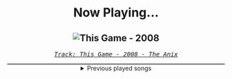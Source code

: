 <div align="center"> 
<h1>Now Playing...</h1>

![This Game - 2008](https://i.scdn.co/image/ab67616d00001e028f29a7024ef870a37bdfb0d5)
--
_<samp><a href="https://open.spotify.com/track/4JgzVBm9pg1Vc4g0UWZt50">Track: This Game - 2008 - The Anix</a></samp>_

<div style="border: 1px #4B5054 solid"></div>
<details>
  <summary>
    Previous played songs
  </summary>
  <table>
    <thead>
      <tr>
        <th>
          Artist
        </th>
        <th>
          Song
        </th>
        <th>
          Link
        </th>
      </tr>
    </thead>
    <tbody>
      <tr><td>The Anix</td><td>This Game - 2008</td><td><a href="https://open.spotify.com/track/4JgzVBm9pg1Vc4g0UWZt50">https://open.spotify.com/track/4JgzVBm9pg1Vc4g0UWZt50</a></td></tr><tr><td>Blue Stahli</td><td>Lightspeed Combat</td><td><a href="https://open.spotify.com/track/6Vb0Kld5weHyzsW0QDAzWy">https://open.spotify.com/track/6Vb0Kld5weHyzsW0QDAzWy</a></td></tr><tr><td>Mick Gordon</td><td>At Doom's Gate</td><td><a href="https://open.spotify.com/track/2UKgx2oba7CltHLACr3xdT">https://open.spotify.com/track/2UKgx2oba7CltHLACr3xdT</a></td></tr><tr><td>STARSET</td><td>INFECTED</td><td><a href="https://open.spotify.com/track/0gJPHCF06ON7FKzzNqB2hf">https://open.spotify.com/track/0gJPHCF06ON7FKzzNqB2hf</a></td></tr><tr><td>Essenger</td><td>BLOODSUCKER!</td><td><a href="https://open.spotify.com/track/4u4LcheA4JnWybaPNeFm7c">https://open.spotify.com/track/4u4LcheA4JnWybaPNeFm7c</a></td></tr><tr><td>Fury Weekend</td><td>Automatic Love</td><td><a href="https://open.spotify.com/track/3OnWZAEtUnrM6B0IQfPDUk">https://open.spotify.com/track/3OnWZAEtUnrM6B0IQfPDUk</a></td></tr><tr><td>Circle of Dust</td><td>Telltale Crime - The Forgotten Remix</td><td><a href="https://open.spotify.com/track/5xc2U8GhJTh6BW8thh4b8q">https://open.spotify.com/track/5xc2U8GhJTh6BW8thh4b8q</a></td></tr><tr><td>Paul Udarov</td><td>Heartless</td><td><a href="https://open.spotify.com/track/4laidm7QyhsId0XX3RQ8Hk">https://open.spotify.com/track/4laidm7QyhsId0XX3RQ8Hk</a></td></tr><tr><td>Blue Stahli</td><td>Stangblack</td><td><a href="https://open.spotify.com/track/1ctMa6S16DV5q9Cv0ol4K8">https://open.spotify.com/track/1ctMa6S16DV5q9Cv0ol4K8</a></td></tr><tr><td>Celldweller</td><td>Shapeshifter (feat. Styles Of Beyond)</td><td><a href="https://open.spotify.com/track/7yLzGp7vC3qg5FlBmUa8Rg">https://open.spotify.com/track/7yLzGp7vC3qg5FlBmUa8Rg</a></td></tr><tr><td>Void Chapter</td><td>Our Time is Now (feat. The Anix) - Single Edit</td><td><a href="https://open.spotify.com/track/6InoYtDtdv31QnwDe0PoeH">https://open.spotify.com/track/6InoYtDtdv31QnwDe0PoeH</a></td></tr><tr><td>Rustage</td><td>SOLO</td><td><a href="https://open.spotify.com/track/2zkTK9vKqjNkLp4SOzpSXc">https://open.spotify.com/track/2zkTK9vKqjNkLp4SOzpSXc</a></td></tr><tr><td>Kala</td><td>Love//Hate</td><td><a href="https://open.spotify.com/track/06k2WE4gSa9zFBHTSw0HCW">https://open.spotify.com/track/06k2WE4gSa9zFBHTSw0HCW</a></td></tr><tr><td>Danheim</td><td>Asablót</td><td><a href="https://open.spotify.com/track/1yL90AVq4Dc80czZItzzBd">https://open.spotify.com/track/1yL90AVq4Dc80czZItzzBd</a></td></tr><tr><td>Fame on Fire</td><td>Search & Rescue</td><td><a href="https://open.spotify.com/track/3fXGxzX58uWi6kqnbco7Q4">https://open.spotify.com/track/3fXGxzX58uWi6kqnbco7Q4</a></td></tr><tr><td>NEFFEX</td><td>The Plague</td><td><a href="https://open.spotify.com/track/2dP9A30tKNRsF2U0M1pZ1m">https://open.spotify.com/track/2dP9A30tKNRsF2U0M1pZ1m</a></td></tr><tr><td>Onlap</td><td>Nevermind</td><td><a href="https://open.spotify.com/track/4W0to5YQQON44TSI8C3z7a">https://open.spotify.com/track/4W0to5YQQON44TSI8C3z7a</a></td></tr><tr><td>Nik Nocturnal</td><td>UNFORGIVEN</td><td><a href="https://open.spotify.com/track/1zyFMowFuDh1zXlTTaF7AM">https://open.spotify.com/track/1zyFMowFuDh1zXlTTaF7AM</a></td></tr><tr><td>Fury Weekend</td><td>Maria Magdalena (feat. King Protea)</td><td><a href="https://open.spotify.com/track/0H2hWjUILjz7GMCvBHfwcV">https://open.spotify.com/track/0H2hWjUILjz7GMCvBHfwcV</a></td></tr><tr><td>Lacuna Coil</td><td>Never Dawn</td><td><a href="https://open.spotify.com/track/6FwcX0FQLYsGRvU8DWCUsg">https://open.spotify.com/track/6FwcX0FQLYsGRvU8DWCUsg</a></td></tr>
    </tbody>
  </table>
</details>

</div>
